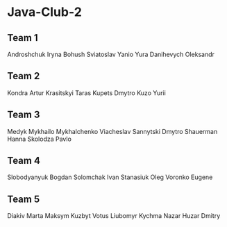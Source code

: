 # Java-Club-2

## Team 1
Androshchuk Iryna 
Bohush Sviatoslav 
Yanio Yura 
Danihevych Oleksandr 

## Team 2
Kondra Artur 
Krasitskyi Taras 
Kupets Dmytro 
Kuzo Yurii 

## Team 3
Medyk Mykhailo 
Mykhalchenko Viacheslav 
Sannytski Dmytro 
Shauerman Hanna 
Skolodza Pavlo 

## Team 4
Slobodyanyuk Bogdan 
Solomchak Ivan 
Stanasiuk Oleg 
Voronko Eugene 

## Team 5
Diakiv Marta 
Maksym Kuzbyt 
Votus Liubomyr 
Kychma Nazar 
Huzar Dmitry 
